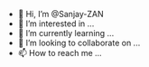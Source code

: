 - 👋 Hi, I’m @Sanjay-ZAN
- 👀 I’m interested in ...
- 🌱 I’m currently learning ...
- 💞️ I’m looking to collaborate on ...
- 📫 How to reach me ...

<!---
Sanjay-ZAN/Sanjay-ZAN is a ✨ special ✨ repository because its `README.md` (this file) appears on your GitHub profile.
You can click the Preview link to take a look at your changes.
--->
